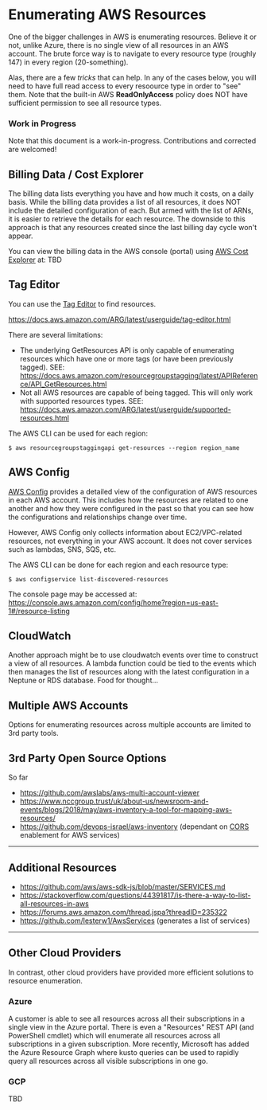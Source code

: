 # Enumerating AWS Resources
One of the bigger challenges in AWS is enumerating resources.
Believe it or not, unlike Azure, there is no single view of all resources in an AWS account.
The brute force way is to navigate to every resource type (roughly 147) in every region (20-something).

Alas, there are a few *tricks* that can help. In any of the cases below, you will need to have full read access
to every resoource type in order to "see" them.
Note that the built-in AWS **ReadOnlyAccess** policy does NOT have sufficient permission to see all resource types.

### Work in Progress
Note that this document is a work-in-progress. Contributions and corrected are welcomed!


## Billing Data / Cost Explorer
The billing data lists everything you have and how much it costs, on a daily basis.
While the billing data provides a list of all resources, it does NOT include the detailed configuration of each.
But armed with the list of ARNs, it is easier to retrieve the details for each resource.
The downside to this approach is that any resources created since the last billing day cycle won't appear.

You can view the billing data in the AWS console (portal) using [AWS Cost Explorer](https://aws.amazon.com/aws-cost-management/aws-cost-explorer/) at:
TBD

## Tag Editor
You can use the [Tag Editor](https://console.aws.amazon.com/resource-groups/tag-editor/find-resources)
to find resources.

https://docs.aws.amazon.com/ARG/latest/userguide/tag-editor.html

There are several limitations:
* The underlying GetResources API is only capable of enumerating resources which have one or more tags (or have been previously tagged).
SEE: https://docs.aws.amazon.com/resourcegroupstagging/latest/APIReference/API_GetResources.html
* Not all AWS resources are capable of being tagged. This will only work with supported resources types. 
SEE: https://docs.aws.amazon.com/ARG/latest/userguide/supported-resources.html

The AWS CLI can be used for each region:
```
$ aws resourcegroupstaggingapi get-resources --region region_name
```


## AWS Config

[AWS Config](http://docs.aws.amazon.com/config/latest/developerguide/WhatIsConfig.html)
provides a detailed view of the configuration of AWS resources in each AWS account.
This includes how the resources are related to one another and how they were configured in the
past so that you can see how the configurations and relationships change over time.

However, AWS Config only collects information about EC2/VPC-related resources, not everything in your AWS account.
It does not cover services such as lambdas, SNS, SQS, etc.

The AWS CLI can be done for each region and each resource type:
```
$ aws configservice list-discovered-resources
```

The console page may be accessed at:
https://console.aws.amazon.com/config/home?region=us-east-1#/resource-listing


## CloudWatch
Another approach might be to use cloudwatch events over time to construct a view of
all resources. A lambda function could be tied to the events which then manages the list of resources
along with the latest configuration in a Neptune or RDS database.  Food for thought...


## Multiple AWS Accounts
Options for enumerating resources across multiple accounts are limited to 3rd party tools.


## 3rd Party Open Source Options
So far

* https://github.com/awslabs/aws-multi-account-viewer 
* https://www.nccgroup.trust/uk/about-us/newsroom-and-events/blogs/2018/may/aws-inventory-a-tool-for-mapping-aws-resources/
* https://github.com/devops-israel/aws-inventory (dependant on [CORS](https://enable-cors.org/) enablement for AWS services)


---
## Additional Resources

* https://github.com/aws/aws-sdk-js/blob/master/SERVICES.md
* https://stackoverflow.com/questions/44391817/is-there-a-way-to-list-all-resources-in-aws
* https://forums.aws.amazon.com/thread.jspa?threadID=235322
* https://github.com/lesterw1/AwsServices (generates a list of services)


---
## Other Cloud Providers
In contrast, other cloud providers have provided more efficient solutions to resource enumeration.

### Azure
A customer is able to see all resources across all their subscriptions in a single view in the Azure portal.
There is even a "Resources" REST API (and PowerShell cmdlet) which will enumerate all resources across all subscriptions in a given subscription.
More recently, Microsoft has added the Azure Resource Graph where kusto queries can be used to rapidly query all resources
across all visible subscriptions in one go.

### GCP
TBD

